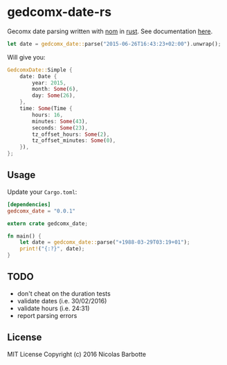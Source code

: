 # gedcomx-date-rs

Gecomx date parsing written with [nom](https://github.com/Geal/nom) in [rust](https://rust-lang.org).
See documentation [here](http://barbotte.net/gedcomx-date-rs/doc/gedcomx_date).

```rust
let date = gedcomx_date::parse("2015-06-26T16:43:23+02:00").unwrap();
```

Will give you:

```rust
GedcomxDate::Simple {
    date: Date {
        year: 2015,
        month: Some(6),
        day: Some(26),
    },
    time: Some(Time {
        hours: 16,
        minutes: Some(43),
        seconds: Some(23),
        tz_offset_hours: Some(2),
        tz_offset_minutes: Some(0),
    }),
};
```

## Usage

Update your `Cargo.toml`:

```toml
[dependencies]
gedcomx_date = "0.0.1"
```

```rust
extern crate gedcomx_date;

fn main() {
    let date = gedcomx_date::parse("+1988-03-29T03:19+01");
    print!("{:?}", date);
}
```

## TODO

- don't cheat on the duration tests
- validate dates (i.e. 30/02/2016)
- validate hours (i.e. 24:31)
- report parsing errors

## License

MIT License Copyright (c) 2016 Nicolas Barbotte
